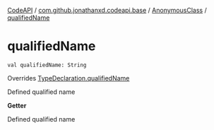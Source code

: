 [CodeAPI](../../index.md) / [com.github.jonathanxd.codeapi.base](../index.md) / [AnonymousClass](index.md) / [qualifiedName](.)

# qualifiedName

`val qualifiedName: String`

Overrides [TypeDeclaration.qualifiedName](../-type-declaration/qualified-name.md)

Defined qualified name

**Getter**

Defined qualified name


